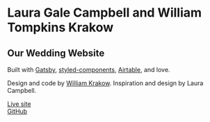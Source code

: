 # Laura Gale Campbell and William Tompkins Krakow
## Our Wedding Website

Built with [Gatsby](https://gatsbyjs.com/), [styled-components](https://styled-components.com/), [Airtable](https://airtable.com), and love.

Design and code by [William Krakow](https://williamkrakow.dev). Inspiration and design by Laura Campbell.

[Live site](https://campbellkrakow.com/)
<br />
[GitHub](https://github.com/)

